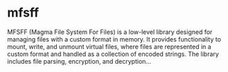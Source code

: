 # mfsff
MFSFF (Magma File System For Files) is a low-level library designed for managing files with a custom format in memory. It provides functionality to mount, write, and unmount virtual files, where files are represented in a custom format and handled as a collection of encoded strings. The library includes file parsing, encryption, and decryption...
